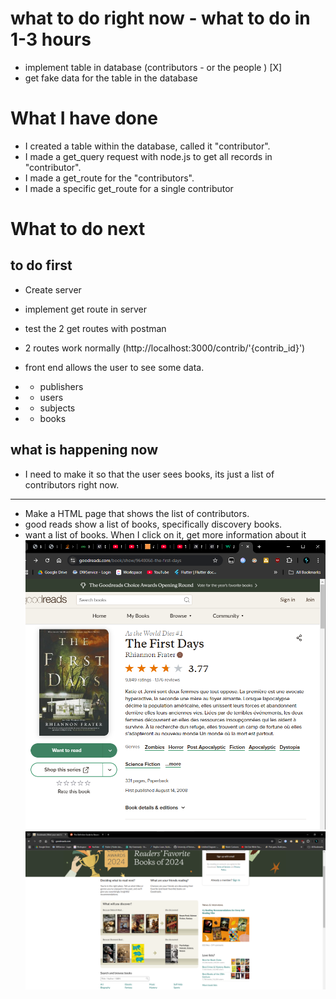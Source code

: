 # what to do right now - what to do in 1-3 hours

- implement table in database (contributors - or the people ) [X]
- get fake data for the table in the database 


# What I have done
- I created a table within the database, called it "contributor".
- I made a get_query request with node.js to get all records in "contributor".
- I made a get_route for the "contributors".
- I made a specific get_route for a single contributor

# What to do next
## to do first
- Create server
- implement get route in server
- test the 2 get routes with postman
- 2 routes work normally (http://localhost:3000/contrib/'{contrib_id}')

- front end allows the user to see some data.
- - publishers
- - users
- - subjects
- - books

## what is happening now

- I need to make it so that the user sees books, its just a list of contributors right now.

----
- Make a HTML page that shows the list of contributors.
- good reads show a list of books, specifically discovery books.
- want a list of books. When I click on it, get more information about it
![alt text](image-1.png)
![alt text](image.png)